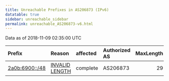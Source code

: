```yaml
---
title: Unreachable Prefixes in AS206873 (IPv6)
datatable: true
sidebar: unreachable_sidebar
permalink: unreachable_AS206873-v6.html
---
```


Data as of 2018-11-09 02:35:00 UTC


<div class="datatable-begin"></div>

| Prefix                                                 | Reason                                                                                                    | affected   | Authorized AS   |   MaxLength | Anchor                                         |   unreachable /48s |
|:-------------------------------------------------------|:----------------------------------------------------------------------------------------------------------|:-----------|:----------------|------------:|:-----------------------------------------------|-------------------:|
| [2a0b:6900::/48](https://stat.ripe.net/2a0b:6900::/48) | [INVALID LENGTH](https://rpki-validator.ripe.net/announcement-preview?asn=AS206873&prefix=2a0b:6900::/48) | complete   | AS206873        |          29 | [RIPE](unreachable_RIPE_NCC_RPKI_Root-v6.html) |                  1 |

<div class="datatable-end"></div>